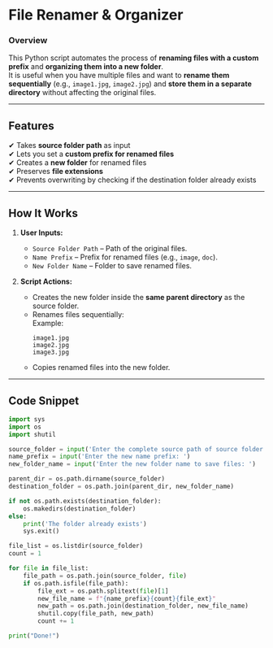 # **File Renamer & Organizer**

### **Overview**
This Python script automates the process of **renaming files with a custom prefix** and **organizing them into a new folder**.  
It is useful when you have multiple files and want to **rename them sequentially** (e.g., `image1.jpg`, `image2.jpg`) and **store them in a separate directory** without affecting the original files.

---

## **Features**
✔ Takes **source folder path** as input  
✔ Lets you set a **custom prefix for renamed files**  
✔ Creates a **new folder** for renamed files  
✔ Preserves **file extensions**  
✔ Prevents overwriting by checking if the destination folder already exists  

---

## **How It Works**
1. **User Inputs:**
   - `Source Folder Path` – Path of the original files.
   - `Name Prefix` – Prefix for renamed files (e.g., `image`, `doc`).
   - `New Folder Name` – Folder to save renamed files.

2. **Script Actions:**
   - Creates the new folder inside the **same parent directory** as the source folder.
   - Renames files sequentially:  
     Example:  
     ```
     image1.jpg  
     image2.jpg  
     image3.jpg
     ```
   - Copies renamed files into the new folder.

---

## **Code Snippet**
```python
import sys
import os
import shutil

source_folder = input('Enter the complete source path of source folder: ')
name_prefix = input('Enter the new name prefix: ')
new_folder_name = input('Enter the new folder name to save files: ')

parent_dir = os.path.dirname(source_folder)
destination_folder = os.path.join(parent_dir, new_folder_name)

if not os.path.exists(destination_folder):
    os.makedirs(destination_folder)
else:
    print('The folder already exists')
    sys.exit()

file_list = os.listdir(source_folder)
count = 1

for file in file_list:
    file_path = os.path.join(source_folder, file)
    if os.path.isfile(file_path):
        file_ext = os.path.splitext(file)[1]
        new_file_name = f"{name_prefix}{count}{file_ext}"
        new_path = os.path.join(destination_folder, new_file_name)
        shutil.copy(file_path, new_path)
        count += 1

print("Done!")
